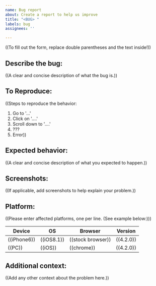 ```yaml
---
name: Bug report
about: Create a report to help us improve
title: "<BUG> "
labels: bug
assignees: ''

---
```


((To fill out the form, replace double parentheses and the text inside!))

## Describe the bug:
((A clear and concise description of what the bug is.))

## To Reproduce:
((Steps to reproduce the behavior:
1. Go to '...'
2. Click on '....'
3. Scroll down to '....'
4. ???
5. Error))

## Expected behavior:
((A clear and concise description of what you expected to happen.))

## Screenshots:
((If applicable, add screenshots to help explain your problem.))

## Platform:
((Please enter affected platforms, one per line. (See example below:)))

|Device|OS|Browser|Version|
|---|---|---|---|
|((iPhone6))|((iOS8.1))|((stock browser))|((4.2.0))|
|((PC))|((iOS))|((chrome))|((4.2.0))|

## Additional context:
((Add any other context about the problem here.))
